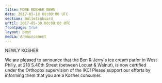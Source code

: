 ```yaml
---
title: MORE KOSHER NEWS
date: 2017-05-18 00:00:00 UTC
section: bulletinboard
until: 2017-05-30 00:00:00 UTC
frontpage: true
layout: post
media: Announcement
---
```


NEWLY KOSHER

We are pleased to announce that the Ben & Jerry's ice cream parlor in West Philly, at 218 S.40th Street (between Locust & Walnut), is now certified under the Orthodox supervision of the IKC!   Please support our efforts by informing them that you are a Kosher consumer.


